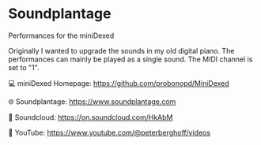 # Soundplantage
Performances for the miniDexed 


Originally I wanted to upgrade the sounds in my old digital piano. 
The performances can mainly be played as a single sound. 
The MIDI channel is set to "1".

:computer: miniDexed Homepage: https://github.com/probonopd/MiniDexed

:globe_with_meridians: Soundplantage: https://www.soundplantage.com

:musical_note: Soundcloud: https://on.soundcloud.com/HkAbM

:movie_camera: YouTube: https://www.youtube.com/@peterberghoff/videos
